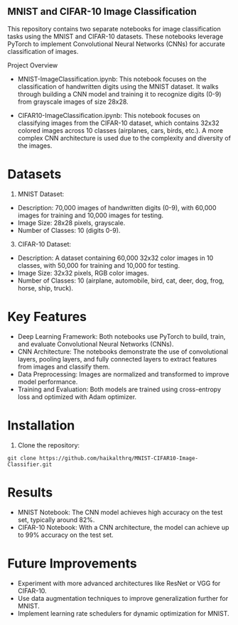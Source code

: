 ## MNIST and CIFAR-10 Image Classification

This repository contains two separate notebooks for image classification tasks using the MNIST and CIFAR-10 datasets. These notebooks leverage PyTorch to implement Convolutional Neural Networks (CNNs) for accurate classification of images.

Project Overview
- MNIST-ImageClassification.ipynb: This notebook focuses on the classification of handwritten digits using the MNIST dataset. It walks through building a CNN model and training it to recognize digits (0-9) from grayscale images of size 28x28.

- CIFAR10-ImageClassification.ipynb: This notebook focuses on classifying images from the CIFAR-10 dataset, which contains 32x32 colored images across 10 classes (airplanes, cars, birds, etc.). A more complex CNN architecture is used due to the complexity and diversity of the images.

# Datasets
1. MNIST Dataset:
- Description: 70,000 images of handwritten digits (0-9), with 60,000 images for training and 10,000 images for testing.
- Image Size: 28x28 pixels, grayscale.
- Number of Classes: 10 (digits 0-9).

3. CIFAR-10 Dataset:
- Description: A dataset containing 60,000 32x32 color images in 10 classes, with 50,000 for training and 10,000 for testing.
- Image Size: 32x32 pixels, RGB color images.
- Number of Classes: 10 (airplane, automobile, bird, cat, deer, dog, frog, horse, ship, truck).

# Key Features
- Deep Learning Framework: Both notebooks use PyTorch to build, train, and evaluate Convolutional Neural Networks (CNNs).
- CNN Architecture: The notebooks demonstrate the use of convolutional layers, pooling layers, and fully connected layers to extract features from images and classify them.
- Data Preprocessing: Images are normalized and transformed to improve model performance.
- Training and Evaluation: Both models are trained using cross-entropy loss and optimized with Adam optimizer.

# Installation
1. Clone the repository:
```
git clone https://github.com/haikalthrq/MNIST-CIFAR10-Image-Classifier.git
```

# Results
- MNIST Notebook: The CNN model achieves high accuracy on the test set, typically around 82%.
- CIFAR-10 Notebook: With a CNN architecture, the model can achieve up to 99% accuracy on the test set.

# Future Improvements
- Experiment with more advanced architectures like ResNet or VGG for CIFAR-10.
- Use data augmentation techniques to improve generalization further for MNIST.
- Implement learning rate schedulers for dynamic optimization for MNIST.
